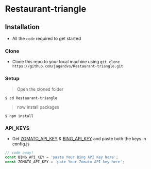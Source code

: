 # Restaurant-triangle

## Installation
- All the `code` required to get started

### Clone

- Clone this repo to your local machine using `git clone https://github.com/jagandvs/Restaurant-triangle.git`

### Setup
> Open the cloned folder

```shell
$ cd Restaurant-triangle
```
> now install packages

```shell
$ npm install

```
### API_KEYS

- Get <a href="https://developers.zomato.com/api#headline2" target="_blank">ZOMATO_API_KEY</a> & <a href="https://docs.microsoft.com/en-us/bingmaps/getting-started/bing-maps-dev-center-help/getting-a-bing-maps-key" target="_blank">BING_API_KEY</a> and paste both the keys in config.js

```javascript
// code away!
const BING_API_KEY = 'paste Your Bing API Key here';
const ZOMATO_API_KEY = 'pate Your Zomato API key here';
```
